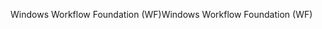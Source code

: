 <span data-ttu-id="7689f-101">Windows Workflow Foundation (WF)</span><span class="sxs-lookup"><span data-stu-id="7689f-101">Windows Workflow Foundation (WF)</span></span>